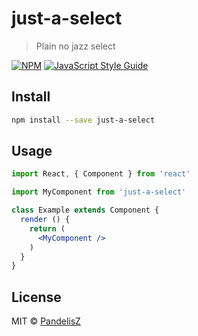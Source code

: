 # just-a-select

> Plain no jazz select

[![NPM](https://img.shields.io/npm/v/just-a-select.svg)](https://www.npmjs.com/package/just-a-select) [![JavaScript Style Guide](https://img.shields.io/badge/code_style-standard-brightgreen.svg)](https://standardjs.com)

## Install

```bash
npm install --save just-a-select
```

## Usage

```jsx
import React, { Component } from 'react'

import MyComponent from 'just-a-select'

class Example extends Component {
  render () {
    return (
      <MyComponent />
    )
  }
}
```

## License

MIT © [PandelisZ](https://github.com/PandelisZ)
